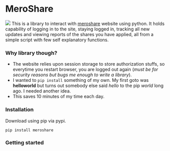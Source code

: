 # MeroShare
![](https://meroshare.cdsc.com.np/assets/img/brand-login.png)
This is a library to interact with [meroshare](https://meroshare.cdsc.com.np/) website using python. It holds capability of logging in to the site, staying logged in, tracking all new updates and viewing reports of the shares you have applied, all from a simple script with few self explanatory functions.


### Why library though?
  - The website relies upon session storage to store authorization stuffs, so everytime you restart browser, you are logged out again (*must be for security reasons but bugs me enough to write a library*).
  - I wanted to `pip install` something of my own. My first goto was **helloworld** but turns out somebody else said *hello* to the pip *world* long ago. I needed another idea.
  - This saves 10 minutes of my time each day. 

### Installation
Download using pip via pypi.
```
pip install meroshare
```

### Getting started

  
